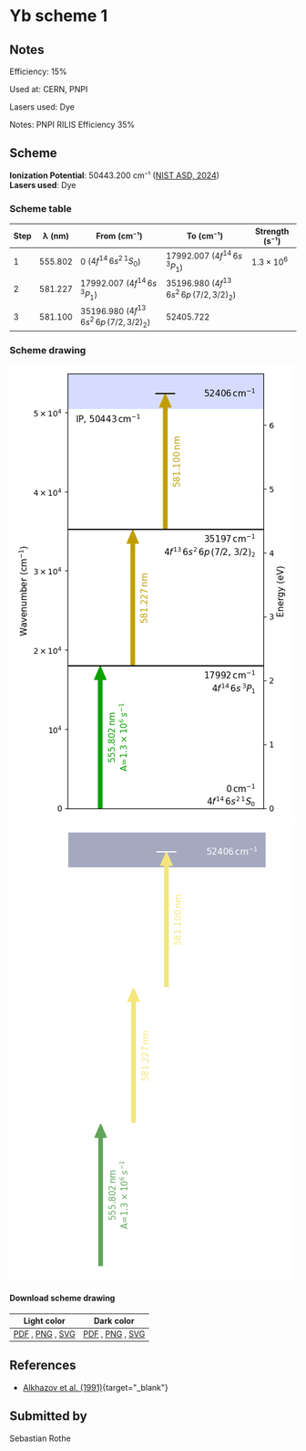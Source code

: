 # Yb scheme 1

## Notes

Efficiency: 15%

Used at: CERN, PNPI

Lasers used: Dye

Notes: PNPI RILIS Efficiency 35%





## Scheme

**Ionization Potential**: 50443.200 cm⁻¹ ([NIST ASD, 2024](https://www.nist.gov/pml/atomic-spectra-database))  
**Lasers used**: Dye

### Scheme table

| Step | λ (nm)  |                    From (cm⁻¹)                     |                     To (cm⁻¹)                      |   Strength (s⁻¹)    |
| ---- | ------- | -------------------------------------------------- | -------------------------------------------------- | ------------------- |
| 1    | 555.802 | 0 ($4f^{14}\,6s^{2}\,^{1}S_{0}$)                   | 17992.007 ($4f^{14}\,6s\,^{3}P_{1}$)               | $1.3 \times 10^{6}$ |
| 2    | 581.227 | 17992.007 ($4f^{14}\,6s\,^{3}P_{1}$)               | 35196.980 ($4f^{13}\,6s^{2}\,6p\,(7/2,\,3/2)_{2}$) |                     |
| 3    | 581.100 | 35196.980 ($4f^{13}\,6s^{2}\,6p\,(7/2,\,3/2)_{2}$) | 52405.722                                          |                     |


### Scheme drawing

![yb scheme, light mode](yb-001/yb-001-light.png#only-light)
![yb scheme, dark mode](yb-001/yb-001-dark-web.png#only-dark)

#### Download scheme drawing

|                                            Light color                                            |                                           Dark color                                           |
| ------------------------------------------------------------------------------------------------- | ---------------------------------------------------------------------------------------------- |
| [PDF](yb-001/yb-001-light.pdf) , [PNG](yb-001/yb-001-light.png) , [SVG](yb-001/yb-001-light.svg)  | [PDF](yb-001/yb-001-dark.pdf) , [PNG](yb-001/yb-001-dark.png) , [SVG](yb-001/yb-001-dark.svg)  |


## References

  - [Alkhazov et al. (1991)](https://doi.org/10.1016/0168-9002(91)90348-T){target="_blank"}



## Submitted by

Sebastian Rothe

